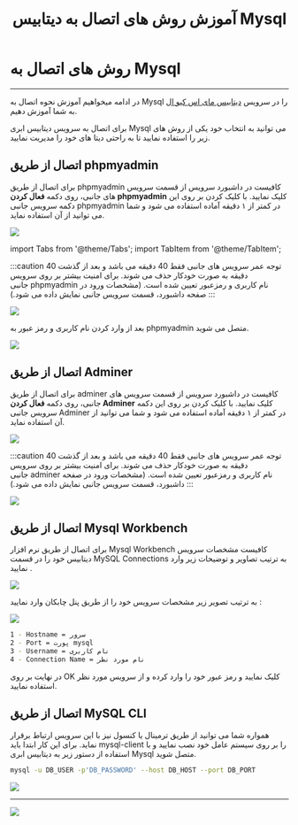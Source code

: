 ﻿---
title: "آموزش روش های اتصال به دیتابیس Mysql"
sidebar_label: "روش های اتصال"
description: "در ادامه میخواهیم آموزش نحوه اتصال به Mysql در سرویس ابری مای اس کیو ال را به شما آموزش دهیم."
---

# روش های اتصال به Mysql
---

در ادامه میخواهیم آموزش نحوه اتصال به Mysql را در سرویس [دیتابیس مای اس کیو ال](https://chabokan.net/services/mysql/) به شما آموزش دهیم.

برای اتصال به سرویس دیتابیس ابری Mysql می توانید به انتخاب خود یکی از روش های زیر را استفاده نمایید تا به راحتی دیتا های خود را مدیریت نمایید.

## اتصال از طریق phpmyadmin

برای اتصال از طریق phpmyadmin کافیست در داشبورد سرویس از قسمت سرویس های جانبی، روی دکمه **فعال کردن phpmyadmin** کلیک نمایید. با کلیک کردن بر روی این دکمه سرویس جانبی phpmyadmin در کمتر از ۱ دقیقه آماده استفاده می شود و شما می توانید از آن استفاده نماید.

![](https://s1.chabokan.net/docs/images/my_sql_connect_1.jpg)

import Tabs from '@theme/Tabs';
import TabItem from '@theme/TabItem';

:::caution توجه
<Tabs>
  <TabItem value="عمر سرویس" label="عمر سرویس">عمر سرویس های جانبی فقط 40 دقیقه می باشد و بعد از گذشت 40 دقیقه به صورت خودکار حذف می شوند.</TabItem>
  <TabItem value="امنیت سرویس" label="امنیت سرویس">برای امنیت بیشتر بر روی سرویس جانبی phpmyadmin نام کاربری و رمزعبور تعیین شده است. (مشخصات ورود در صفحه داشبورد، قسمت سرویس جانبی نمایش داده می شود.)</TabItem>
</Tabs>
:::

![](https://s1.chabokan.net/docs/images/my_sql_connect_2.jpg)

بعد از وارد کردن نام کاربری و رمز عبور به phpmyadmin متصل می شوید.

![](https://s1.chabokan.net/docs/images/my_sql_connect_3.png)

## اتصال از طریق Adminer

برای اتصال از طریق adminer کافیست در داشبورد سرویس از قسمت سرویس های جانبی، روی دکمه **فعال کردن Adminer** کلیک نمایید. با کلیک کردن بر روی این دکمه سرویس جانبی Adminer در کمتر از ۱ دقیقه آماده استفاده می شود و شما می توانید از آن استفاده نماید.

![](https://s1.chabokan.net/docs/images/adminer_001.jpg)

:::caution توجه
<Tabs>
  <TabItem value="عمر سرویس" label="عمر سرویس">عمر سرویس های جانبی فقط 40 دقیقه می باشد و بعد از گذشت 40 دقیقه به صورت خودکار حذف می شوند.</TabItem>
  <TabItem value="امنیت سرویس" label="امنیت سرویس">برای امنیت بیشتر بر روی سرویس جانبی adminer نام کاربری و رمزعبور تعیین شده است. (مشخصات ورود در صفحه داشبورد، قسمت سرویس جانبی نمایش داده می شود.)</TabItem>
</Tabs>
:::

![](https://s1.chabokan.net/docs/images/my_sql_connect_5-edited.jpg)


## اتصال از طریق Mysql Workbench

برای اتصال از طریق نرم افزار Mysql Workbench کافیست مشخصات سرویس دیتابیس خود را در قسمت MySQL Connections به ترتیب تصاویر و توضیحات زیر وارد نمایید .

![](https://s1.chabokan.net/docs/images/1.png)

به ترتیب تصویر زیر مشخصات سرویس خود را از طریق پنل چابکان وارد نمایید :

![](https://s1.chabokan.net/docs/images/mysql_backup_7.jpg)

```bash
1 - Hostname = سرور
2 - Port = پورت mysql
3 - Username = نام کاربری
4 - Connection Name = نام مورد نظر
```

در نهایت بر روی OK کلیک نمایید و رمز عبور خود را وارد کرده و از سرویس مورد نظر استفاده نمایید.

## اتصال از طریق MySQL CLI

همواره شما می توانید از طریق ترمینال یا کنسول نیز با این سرویس ارتباط برقرار نماید. برای این کار ابتدا باید mysql-client را بر روی سیستم عامل خود نصب نمایید و با استفاده از دستور زیر به دیتابیس ابری Mysql متصل شوید.

```bash
mysql -u DB_USER -p'DB_PASSWORD' --host DB_HOST --port DB_PORT
```

![](https://s1.chabokan.net/docs/images/my_sql_connect_4.jpg)

---
<a href="https://hub.chabokan.net/fa/services/create/mysql" ><img src="https://s1.chabokan.net/docs/images/mysql-banner.png" /></a>